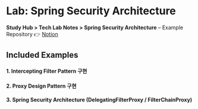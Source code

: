 # Lab: Spring Security Architecture

**Study Hub > Tech Lab Notes > Spring Security Architecture** – Example Repository
👉 [Notion](https://www.notion.so/Spring-Security-Architecture-26dd1253a08880c5857bc8ed1fdd2fbd?source=copy_link)

## Included Examples
#### 1. Intercepting Filter Pattern 구현
#### 2. Proxy Design Pattern 구현
#### 3. Spring Security Architecture (DelegatingFilterProxy / FilterChainProxy)

